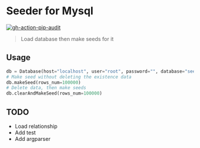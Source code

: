 # Seeder for Mysql
[![gh-action-pip-audit](https://github.com/conlacda/auto-seeder/actions/workflows/gh-action-pip-audit.yml/badge.svg)](https://github.com/conlacda/auto-seeder/actions/workflows/gh-action-pip-audit.yml)

> Load database then make seeds for it

## Usage
```python
db = Database(host="localhost", user="root", password="", database="seed")
# Make seed without deleting the existence data
db.makeSeed(rows_num=100000)
# Delete data, then make seeds
db.clearAndMakeSeed(rows_num=100000)
```

## TODO
* Load relationship
* Add test
* Add argparser
